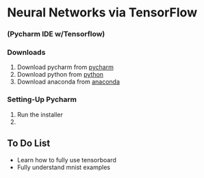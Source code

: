 # Neural Networks via TensorFlow
### (Pycharm IDE w/Tensorflow)
### Downloads
1. Download pycharm from [pycharm](https://www.jetbrains.com/pycharm/)
2. Download python from [python](https://www.python.org/downloads/release/python-360/)
3. Download anaconda from [anaconda](https://www.anaconda.com/download/)

### Setting-Up Pycharm
1. Run the installer
2. 

## To Do List
- Learn how to fully use tensorboard
- Fully understand mnist examples

